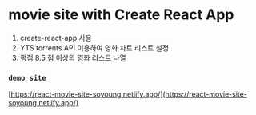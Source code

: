 # movie site with Create React App

1. create-react-app 사용
2. YTS torrents API 이용하여 영화 차트 리스트 설정
3. 평점 8.5 점 이상의 영화 리스트 나열 


### `demo site`
[https://react-movie-site-soyoung.netlify.app/](https://react-movie-site-soyoung.netlify.app/)

